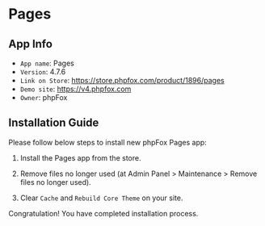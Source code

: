 # Pages

## App Info

- `App name`: Pages
- `Version`: 4.7.6
- `Link on Store`: https://store.phpfox.com/product/1896/pages
- `Demo site`: https://v4.phpfox.com
- `Owner`: phpFox

## Installation Guide

Please follow below steps to install new phpFox Pages app:

1. Install the Pages app from the store.

2. Remove files no longer used (at Admin Panel > Maintenance > Remove files no longer used).

3. Clear `Cache` and `Rebuild Core Theme` on your site.

Congratulation! You have completed installation process.
